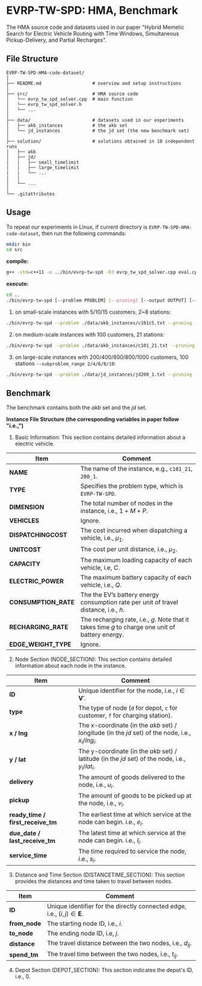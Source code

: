 # EVRP-TW-SPD: HMA, Benchmark 



The HMA source code and datasets used in our paper "Hybrid Memetic Search for Electric Vehicle Routing with Time Windows, Simultaneous Pickup-Delivery, and Partial Recharges".





## File Structure

```
EVRP-TW-SPD-HMA-code-dataset/
│
├── README.md                   # overview and setup instructions
│
├── src/                        # HMA source code 
│   └── evrp_tw_spd_solver.cpp  # main function 
│   └── evrp_tw_spd_solver.h   
│   └── ...  
│
├── data/                       # datasets used in our experiments
│   ├── akb_instances           # the akb set
│   └── jd_instances            # the jd set (the new benchmark set)
│
├── solution/                   # solutions obtained in 10 independent runs
│   ├── akb
│   ├── jd/
|   |   ├── small_timelimit
|   |   ├── large_timelimit
|   |   └── ... 
|   |
│   └── ... 
|
└── .gitattributes        
```





## Usage

To repeat our experiments in Linux, if current directory is `EVRP-TW-SPD-HMA-code-dataset`, then run the following commands:

```bash
mkdir bin
cd src
```

**compile:**

```bash
g++ -std=c++11 -o ../bin/evrp-tw-spd -O3 evrp_tw_spd_solver.cpp eval.cpp operator.cpp search_framework.cpp solution.cpp util.cpp data.cpp evolution.cpp
```

**execute:**

```bash
cd ..
./bin/evrp-tw-spd [--problem PROBLEM] [--pruning] [--output OUTPUT] [--time TIME] [--runs RUNS] [--g_1 G_1] [--pop_size POP_SIZE] [--init INIT] [--cross_repair CROSS_REPAIR] [--parent_selection PARENT_SELECTION] [--replacement REPLACEMENT] [--O_1_eval] [--two_opt] [--two_opt_star] [--or_opt OR_OPT] [--two_exchange TWO_EXCHANGE] [--elo ELO] [--related_removal] [--removal_lower REMOVAL_LOWER] [--removal_upper REMOVAL_UPPER] [--regret_insertion] [--individual_search LNS] [--population_search MS] [--parallel_insertion PSSI] [--conservative_local_search CLS] [--aggressive_local_search ALS] [--station_range sr] [--subproblem_range K_SUBPROBLEM]
```

1. on small-scale instances with 5/10/15 customers, 2~8 stations:

```bash
./bin/evrp-tw-spd --problem ./data/akb_instances/c101c5.txt --pruning --time 105 --runs 10 --g_1 20 --pop_size 9 --init rcrs --cross_repair regret --parent_selection circle --replacement one_on_one --O_1_eval --two_opt --two_opt_star --or_opt 2 --two_exchange 2 --elo 1 --related_removal --removal_lower 0.2 --removal_upper 0.4 --regret_insertion --individual_search --population_search --parallel_insertion --conservative_local_search --aggressive_local_search --station_range 1.0 --subproblem_range 1
```

2. on medium-scale instances with 100 customers, 21 stations:

```bash
./bin/evrp-tw-spd --problem ./data/akb_instances/c101_21.txt --pruning --time 630 --runs 10 --g_1 20 --pop_size 4 --init rcrs --cross_repair regret --parent_selection circle --replacement one_on_one --O_1_eval --two_opt --two_opt_star --or_opt 2 --two_exchange 2 --elo 1 --related_removal --removal_lower 0.1 --removal_upper 0.2 --regret_insertion --individual_search --population_search --parallel_insertion --conservative_local_search --aggressive_local_search --station_range 0.5 --subproblem_range 1
```

3. on large-scale instances with 200/400/600/800/1000 customers, 100 stations `--subproblem_range 2/4/6/8/10`:

```bash
./bin/evrp-tw-spd --problem ./data/jd_instances/jd200_1.txt --pruning --time 1800 --runs 10 --g_1 20 --pop_size 4 --init rcrs --cross_repair regret --parent_selection circle --replacement one_on_one --O_1_eval --two_opt --two_opt_star --or_opt 2 --two_exchange 2 --elo 1 --related_removal --removal_lower 0.05 --removal_upper 0.05 --regret_insertion --individual_search --population_search --parallel_insertion --aggressive_local_search --station_range 0.1 --subproblem_range 2
```





## Benchmark

The benchmark contains both the *akb* set and the *jd* set.

**Instance File Structure  (the corresponding variables in paper follow "i.e.,")**

1. Basic Information: This section contains detailed information about a electric vehicle.

| Item                 | Comment                                                      |
| -------------------- | ------------------------------------------------------------ |
| **NAME**             | The name of the instance, e.g.,  `c101_21`, `200_1`.         |
| **TYPE**             | Specifies the problem type, which is `EVRP-TW-SPD`.          |
| **DIMENSION**        | The total number of nodes in the instance, i.e., $1+M+P$.    |
| **VEHICLES**         | Ignore.                                                      |
| **DISPATCHINGCOST**  | The cost incurred when dispatching a vehicle, i.e., $\mu_1$. |
| **UNITCOST**         | The cost per unit distance, i.e., $\mu_2$.                   |
| **CAPACITY**         | The maximum loading capacity of each vehicle, i.e, $C$.      |
| **ELECTRIC_POWER**   | The maximum battery capacity of each vehicle, i.e., $Q$.     |
| **CONSUMPTION_RATE** | The the EV’s battery energy consumption rate per unit of travel distance, i.e., $h$. |
| **RECHARGING_RATE**  | The recharging rate, i.e., $g$. Note that it takes time $g$ to charge one unit of battery energy. |
| **EDGE_WEIGHT_TYPE** | Ignore.                                                      |

2. Node Section (NODE_SECTION): This section contains detailed information about each node in the instance.

| Item                              | Comment                                                      |
| --------------------------------- | ------------------------------------------------------------ |
| **ID**                            | Unique identifier for the node, i.e., $i \in \boldsymbol{V}'$. |
| **type**                          | The type of node (`d` for depot, `c` for customer, `f` for charging station). |
| **x / lng**                       | The x-coordinate (in the *akb* set) / longitude (in the *jd* set) of the node, i.e., $x_i / lng_i$. |
| **y / lat**                       | The y-coordinate (in the *akb* set) / latitude (in the *jd* set)  of the node, i.e., $y_i / lat_i$. |
| **delivery**                      | The amount of goods delivered to the node, i.e., $u_i$.      |
| **pickup**                        | The amount of goods to be picked up at the node, i.e., $v_i$. |
| **ready_time / first_receive_tm** | The earliest time at which service at the node can begin. i.e., $e_i$. |
| **due_date /  last_receive_tm**   | The latest time at which service at the node can begin. i.e., $l_i$. |
| **service_time**                  | The time required to service the node, i.e., $s_i$.          |

3. Distance and Time Section (DISTANCETIME_SECTION): This section provides the distances and time taken to travel between nodes. 

| Item          | Comment                                                      |
| ------------- | ------------------------------------------------------------ |
| **ID**        | Unique identifier for the directly connected edge, i.e., $(i, j) \in \boldsymbol{E}$. |
| **from_node** | The starting node ID, i.e., $i$.                             |
| **to_node**   | The ending node ID, i.e, $j$.                                |
| **distance**  | The travel distance between the two nodes, i.e., $d_{ij}$.   |
| **spend_tm**  | The travel time between the two nodes, i.e., $t_{ij}$.       |

4. Depot Section (DEPOT_SECTION): This section indicates the depot's ID, i.e., $0$.
